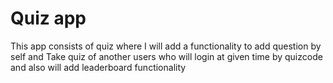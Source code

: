 # Quiz app
This app consists of quiz where I will add a functionality to add question by self and Take quiz of another users who will login at given time by quizcode and also will add leaderboard functionality

